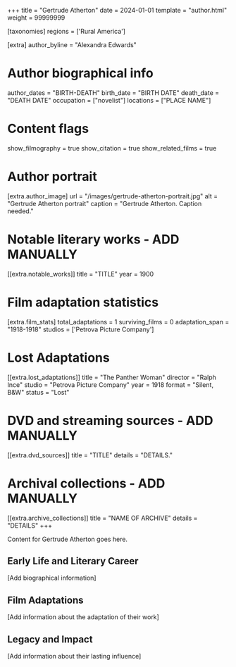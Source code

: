 +++
title = "Gertrude Atherton"
date = 2024-01-01
template = "author.html"
weight = 99999999

[taxonomies]
regions = ['Rural America']

[extra]
author_byline = "Alexandra Edwards"

# Author biographical info
author_dates = "BIRTH-DEATH"
birth_date = "BIRTH DATE"
death_date = "DEATH DATE"
occupation = ["novelist"]
locations = ["PLACE NAME"]

# Content flags
show_filmography = true
show_citation = true
show_related_films = true

# Author portrait
[extra.author_image]
url = "/images/gertrude-atherton-portrait.jpg"
alt = "Gertrude Atherton portrait"
caption = "Gertrude Atherton. Caption needed."

# Notable literary works - ADD MANUALLY
[[extra.notable_works]]
title = "TITLE"
year = 1900

# Film adaptation statistics
[extra.film_stats]
total_adaptations = 1
surviving_films = 0
adaptation_span = "1918-1918"
studios = ['Petrova Picture Company']
# Lost Adaptations
[[extra.lost_adaptations]]
title = "The Panther Woman"
director = "Ralph Ince"
studio = "Petrova Picture Company"
year = 1918
format = "Silent, B&W"
status = "Lost"


# DVD and streaming sources - ADD MANUALLY
[[extra.dvd_sources]]
title = "TITLE"
details = "DETAILS."

# Archival collections - ADD MANUALLY
[[extra.archive_collections]]
title = "NAME OF ARCHIVE"
details = "DETAILS"
+++

Content for Gertrude Atherton goes here. 

## Early Life and Literary Career

[Add biographical information]

## Film Adaptations

[Add information about the adaptation of their work]

## Legacy and Impact

[Add information about their lasting influence]
